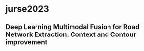 # jurse2023
## Deep Learning Multimodal Fusion for Road Network Extraction: Context and Contour improvement
